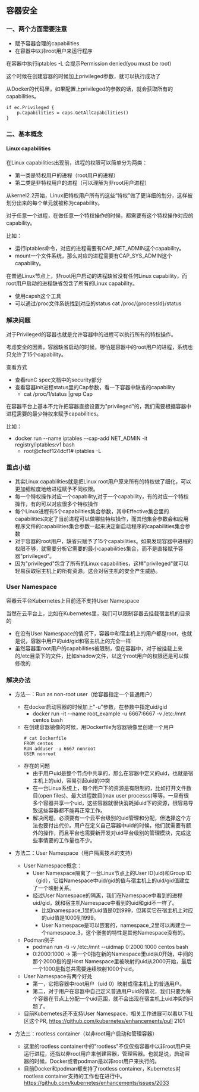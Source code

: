 ## 容器安全
### 一、两个方面需要注意
* 赋予容器合理的capabilities
* 在容器中以非root用户来运行程序

在容器中执行iptables -L 会提示Permission denied(you must be root)

这个时候在创建容器的时候加上privileged参数，就可以执行成功了

从Docker的代码里，如果配置上privileged的参数的话，就会获取所有的capabilities。

```
if ec.Privileged {
    p.Capabilities = caps.GetAllCapabilities()
}
```

### 二、基本概念
#### Linux capabilities
在Linux capabilities出现前，进程的权限可以简单分为两类：
* 第一类是特权用户的进程（root用户的进程）
* 第二类是非特权用户的进程（可以理解为非root用户进程）

从kernel2.2开始，Linux把特权用户所有的这些“特权”做了更详细的划分，这样被划分出来的每个单元就被称为capability。

对于任意一个进程，在做任意一个特权操作的时候，都需要有这个特权操作对应的capability。

比如：
* 运行iptables命令，对应的进程需要有CAP_NET_ADMIN这个capability。
* mount一个文件系统，那么对应的进程需要有CAP_SYS_ADMIN这个capability。

在普通Linux节点上，非root用户启动的进程缺省没有任何Linux capability，而root用户启动的进程缺省包含了所有的Linux capability。

* 使用capsh这个工具
* 可以通过/proc文件系统找到对应的status cat /proc/{processId}/status

### 解决问题
对于Privileged的容器也就是允许容器中的进程可以执行所有的特权操作。

考虑安全的因素，容器缺省启动的时候，哪怕是容器中的root用户的进程，系统也只允许了15个capability。

查看方式
* 查看runC spec文档中的security部分
* 查看容器init进程status里的Cap参数，看一下容器中缺省的capability
    * cat /proc/1/status |grep Cap

在容器平台上基本不允许把容器直接设置为"privileged"的，我们需要根据容器中进程需要的最少特权来赋予capabilities。

比如：
* docker run --name iptables --cap-add NET_ADMIN -it registry/iptables:v1 bash
    * root@cfedf124dcf1# iptables -L

### 重点小结
* 其实Linux capabilities就是把Linux root用户原来所有的特权做了细化，可以更加细粒度地给进程赋予不同权限。
* 每一个特权操作对应一个capability,对于一个capability，有的对应一个特权操作，有的可以对应很多个特权操作
* 每个Linux进程有5个capabilities集合参数，其中Effective集合里的capabilities决定了当前进程可以做哪些特权操作，而其他集合参数会和应用程序文件的capabilities集合参数一起来决定新启动程序的capabilities集合参数
* 对于容器的root用户，缺省只赋予了15个capabilities。如果发现容器中进程的权限不够，就需要分析它需要的最小capabilities集合，而不是直接赋予容器"privileged"。
* 因为"privileged"包含了所有的Linux capabilities，这样"privileged"就可以轻易获取宿主机上的所有资源，这会对宿主机的安全产生威胁。

### User Namespace
容器云平台Kubernetes上目前还不支持User Namespace

当然在云平台上，比如在Kubernetes里，我们可以限制容器去挂载宿主机的目录的

* 在没有User Namespace的情况下，容器中和宿主机上的用户都是root，也就是说，容器中用户的uid/gid和宿主机上的完全一样
* 虽然容器里root用户的capabilities被限制，但在容器中，对于被挂载上来的/etc目录下的文件，比如shadow文件，以这个root用户的权限还是可以做修改的

### 解决办法
* 方法一：Run as non-root user（给容器指定一个普通用户）
    * 在docker启动容器的时候加上"-u"参数，在参数中指定uid/gid
        * docker run -it --name root_example -u 6667:6667 -v /etc:/mnt centos bash
    * 在创建容器镜像的时候，用Dockerfile为容器镜像里创建一个用户
        ```
        # cat Dockerfile
        FROM centos
        RUN adduser -u 6667 nonroot
        USER nonroot
        ```
    * 存在的问题
        * 由于用户uid是整个节点中共享的，那么在容器中定义的uid，也就是宿主机上的uid，容易引起uid的冲突
        * 在一台Linux系统上，每个用户下的资源是有限制的，比如打开文件数目(open files)、最大进程数目(max user processs)等等。一旦有很多个容器共享一个uid，这些容器就很快消耗掉uid下的资源，很容易导致这些容器都不能再正常工作。
        * 解决问题，必须要有一个云平台级别的uid管理和分配，但选择这个方法也要付出代价。用户在定义自己容器中uid的时候，他们就需要有额外的操作，而且平台也需要新开发对uid平台级别的管理模块，完成这些事情要的工作量也不少。
* 方法二：User Namespace（用户隔离技术的支持）
    * User Namespace概念：
        * User Namespace隔离了一台Linux节点上的User ID(uid)和Group ID（gid），它给Namespace中uid/gid的值与宿主机上的uid/gid值建立了一个映射关系。
        * 经过User Namespace的隔离，我们在Namespace中看到的进程uid/gid，就和宿主机Namespace中看到的uid和gid不一样了。
            * 比如namespace_1里的uid值是0到999，但其实它在宿主机上对应的uid值是1000到1999。
            * User Namespace是可以嵌套的，namespace_2里可以再建立一个namespace_3，这个嵌套的特性是其他Namespace没有的。
    * Podman例子
        * podman run -ti -v /etc:/mnt --uidmap 0:2000:1000 centos bash
        * 0:2000:1000 -> 第一个0指在新的Namespace里uid从0开始，中间的那个2000指的是Host Namespace里被映射的uid从2000开始，最后一个1000是指总共需要连续映射1000个uid。
    * User Namespace有两个好处
        * 第一，它把容器中root用户（uid 0）映射成宿主机上的普通用户。
        * 第二，对于用户在容器中自己定义普通用户uid的情况，我们只要为每个容器在节点上分配一个uid范围，就不会出现在宿主机上uid冲突的问题了。
    * 目前Kubernetes还不支持User Namespace，相关工作进展可以看以下社区这个PR, https://github.com/kubernetes/enhancements/pull 2101

* 方法三：rootless container（以非root用户启动和管理容器）
    * 这里的rootless container中的"rootless"不仅仅指容器中以非root用户来运行进程，还指以非root用户来创建容器，管理容器。也就是说，启动容器的时候，Docker或者podman是以非root用户来执行的。
    * 目前Docker和podman都支持了rootless container，Kubernetes对rootless container支持的工作也在进行中。https://github.com/kubernetes/enhancements/issues/2033
    


